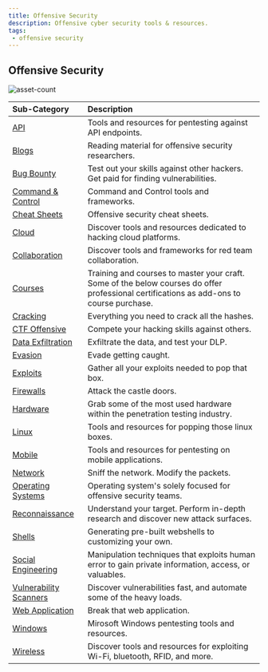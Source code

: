 ```yaml
---
title: Offensive Security
description: Offensive cyber security tools & resources.
tags:
 - offensive security
---
```


## Offensive Security

![asset-count](https://img.shields.io/badge/Tools%20%26%20Resources%20Available-511-A65F5F?style=for-the-badge)

| Sub-Category | Description |
| :--- | :--- |
| [API](api) | Tools and resources for pentesting against API endpoints. |
| [Blogs](blogs) | Reading material for offensive security researchers. |
| [Bug Bounty](bug-bounty) | Test out your skills against other hackers. Get paid for finding vulnerabilities. |
| [Command & Control](C2) | Command and Control tools and frameworks. |
| [Cheat Sheets](cheat-sheets) | Offensive security cheat sheets. |
| [Cloud](cloud) | Discover tools and resources dedicated to hacking cloud platforms. |
| [Collaboration](collab) | Discover tools and frameworks for red team collaboration. |
| [Courses](courses) | Training and courses to master your craft. Some of the below courses do offer professional certifications as add-ons to course purchase. |
| [Cracking](cracking) | Everything you need to crack all the hashes. |
| [CTF Offensive](ctf) | Compete your hacking skills against others. |
| [Data Exfiltration](data-exfiltration) | Exfiltrate the data, and test your DLP. |
| [Evasion](evasion) | Evade getting caught. |
| [Exploits](exploits) | Gather all your exploits needed to pop that box. |
| [Firewalls](firewalls) | Attack the castle doors. |
| [Hardware](hardware) | Grab some of the most used hardware within the penetration testing industry. |
| [Linux](linux) | Tools and resources for popping those linux boxes. |
| [Mobile](mobile) | Tools and resources for pentesting on mobile applications. |
| [Network](network) | Sniff the network. Modify the packets. |
| [Operating Systems](operating-system) | Operating system's solely focused for offensive security teams. |
| [Reconnaissance](recon) | Understand your target. Perform in-depth research and discover new attack surfaces. |
| [Shells](shells) | Generating pre-built webshells to customizing your own. |
| [Social Engineering](social-engineering) | Manipulation techniques that exploits human error to gain private information, access, or valuables. |
| [Vulnerability Scanners](vuln-scanners) | Discover vulnerabilities fast, and automate some of the heavy loads. |
| [Web Application](web-app) | Break that web application. |
| [Windows](windows) | Mirosoft Windows pentesting tools and resources. |
| [Wireless](wireless) | Discover tools and resources for exploiting Wi-Fi, bluetooth, RFID, and more. |